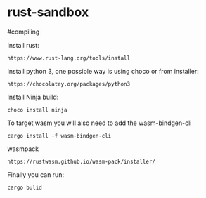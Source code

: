 # rust-sandbox

#compiling

Install rust:
```
https://www.rust-lang.org/tools/install
```
Install python 3, one possible way is using choco or from installer:
```
https://chocolatey.org/packages/python3
```
Install Ninja build:
```
choco install ninja
```
To target wasm you will also need to add the wasm-bindgen-cli
```
cargo install -f wasm-bindgen-cli
```

wasmpack

```
https://rustwasm.github.io/wasm-pack/installer/
```

Finally you can run:
```
cargo bulid
```
